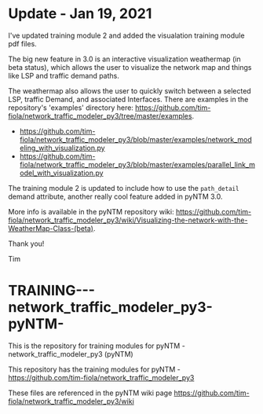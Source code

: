 # Update - Jan 19, 2021

I've updated training module 2 and added the visualation training module pdf files.  

The big new feature in 3.0 is an interactive visualization weathermap (in beta status), which allows the user to visualize the network map and things like LSP and traffic demand paths.  

The weathermap also allows the user to quickly switch between a selected LSP, traffic Demand, and associated Interfaces.  There are examples in the repository's 'examples' directory here: https://github.com/tim-fiola/network_traffic_modeler_py3/tree/master/examples.  
* https://github.com/tim-fiola/network_traffic_modeler_py3/blob/master/examples/network_modeling_with_visualization.py
* https://github.com/tim-fiola/network_traffic_modeler_py3/blob/master/examples/parallel_link_model_with_visualization.py

The training module 2 is updated to include how to use the `path_detail` demand attribute, another really cool feature added in pyNTM 3.0.


More info is available in the pyNTM repository wiki: https://github.com/tim-fiola/network_traffic_modeler_py3/wiki/Visualizing-the-network-with-the-WeatherMap-Class-(beta).

Thank you!

Tim

# TRAINING---network_traffic_modeler_py3-pyNTM-
This is the repository for training modules for pyNTM - network_traffic_modeler_py3 (pyNTM) 

This repository has the training modules for pyNTM - https://github.com/tim-fiola/network_traffic_modeler_py3

These files are referenced in the pyNTM wiki page https://github.com/tim-fiola/network_traffic_modeler_py3/wiki
